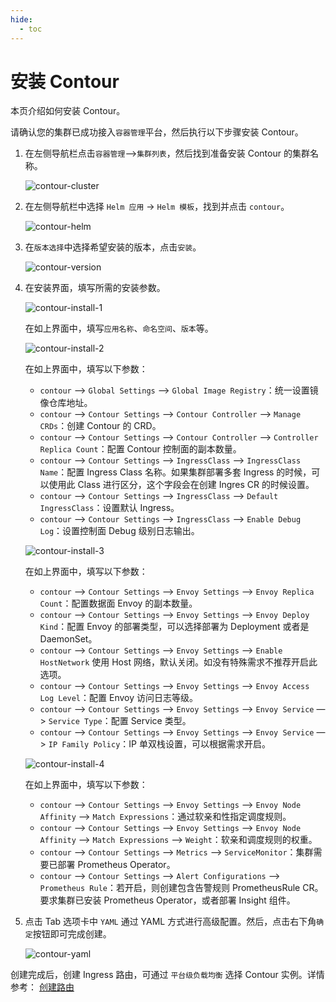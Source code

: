 ```yaml
---
hide:
  - toc
---
```


# 安装 Contour

本页介绍如何安装 Contour。

请确认您的集群已成功接入`容器管理`平台，然后执行以下步骤安装 Contour。

1. 在左侧导航栏点击`容器管理`—>`集群列表`，然后找到准备安装 Contour 的集群名称。

    ![contour-cluster](https://docs.daocloud.io/daocloud-docs-images/docs/network/images/contour-cluster.png)

2. 在左侧导航栏中选择 `Helm 应用` -> `Helm 模板`，找到并点击 `contour`。

    ![contour-helm](https://docs.daocloud.io/daocloud-docs-images/docs/network/images/contour-helm.png)

3. 在`版本选择`中选择希望安装的版本，点击`安装`。

    ![contour-version](https://docs.daocloud.io/daocloud-docs-images/docs/network/images/contour-version.png)

4. 在安装界面，填写所需的安装参数。

    ![contour-install-1](https://docs.daocloud.io/daocloud-docs-images/docs/network/images/contour-install-1.png)

    在如上界面中，填写`应用名称`、`命名空间`、`版本`等。

    ![contour-install-2](https://docs.daocloud.io/daocloud-docs-images/docs/network/images/contour-install-2.png)

    在如上界面中，填写以下参数：

    - `contour` —> `Global Settings` —> `Global Image Registry`：统一设置镜像仓库地址。
    - `contour` —> `Contour Settings` —> `Contour Controller` —> `Manage CRDs`：创建 Contour 的 CRD。
    - `contour` —> `Contour Settings` —> `Contour Controller` —> `Controller Replica Count`：配置 Contour 控制面的副本数量。
    - `contour` —> `Contour Settings` —> `IngressClass` —> `IngressClass Name`：配置 Ingress Class 名称。如果集群部署多套 Ingress 的时候，可以使用此 Class 进行区分，这个字段会在创建 Ingres CR 的时候设置。
    - `contour` —> `Contour Settings` —> `IngressClass` —> `Default IngressClass`：设置默认 Ingress。
    - `contour` —> `Contour Settings` —> `IngressClass` —> `Enable Debug Log`：设置控制面 Debug 级别日志输出。

    ![contour-install-3](https://docs.daocloud.io/daocloud-docs-images/docs/network/images/contour-install-3.png)

    在如上界面中，填写以下参数：

    - `contour` —> `Contour Settings` —> `Envoy Settings`  —> `Envoy Replica Count`：配置数据面 Envoy 的副本数量。
    - `contour` —> `Contour Settings` —> `Envoy Settings`  —> `Envoy Deploy Kind`：配置 Envoy 的部署类型，可以选择部署为 Deployment 或者是 DaemonSet。
    - `contour` —> `Contour Settings` —> `Envoy Settings`  —> `Enable HostNetwork` 使用 Host 网络，默认关闭。如没有特殊需求不推荐开启此选项。
    - `contour` —> `Contour Settings` —> `Envoy Settings`  —> `Envoy Access Log Level`：配置 Envoy 访问日志等级。
    - `contour` —> `Contour Settings` —> `Envoy Settings`  —> `Envoy Service` —> `Service Type`：配置 Service 类型。
    - `contour` —> `Contour Settings` —> `Envoy Settings`  —> `Envoy Service` —> `IP Family Policy`：IP 单双栈设置，可以根据需求开启。

    ![contour-install-4](https://docs.daocloud.io/daocloud-docs-images/docs/network/images/contour-install-4.png)

    在如上界面中，填写以下参数：

    - `contour` —> `Contour Settings` —> `Envoy Settings`  —> `Envoy Node Affinity` —> `Match Expressions`：通过软亲和性指定调度规则。
    - `contour` —> `Contour Settings` —> `Envoy Settings`  —> `Envoy Node Affinity` —> `Match Expressions` —> `Weight`：软亲和调度规则的权重。
    - `contour` —> `Contour Settings` —> `Metrics` —> `ServiceMonitor`：集群需要已部署 Prometheus Operator。
    - `contour` —> `Contour Settings` —> `Alert Configurations` —> `Prometheus Rule`：若开启，则创建包含告警规则 PrometheusRule CR。要求集群已安装 Prometheus Operator，或者部署 Insight 组件。

5. 点击 Tab 选项卡中 `YAML` 通过 YAML 方式进行高级配置。然后，点击右下角`确定`按钮即可完成创建。

    ![contour-yaml](https://docs.daocloud.io/daocloud-docs-images/docs/network/images/contour-yaml.png)

创建完成后，创建 Ingress 路由，可通过 `平台级负载均衡` 选择 Contour 实例。详情参考： [创建路由](../../../kpanda/user-guide/services-routes/create-ingress.md)

